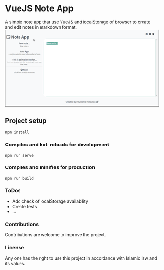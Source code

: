 # VueJS Note App
A simple note app that use VueJS and localStorage of browser to create and edit notes in markdown format.
![](./preview.gif)
## Project setup
```
npm install
```

### Compiles and hot-reloads for development
```
npm run serve
```

### Compiles and minifies for production
```
npm run build
```

### ToDos
- Add check of localStorage availability
- Create tests 
- ...

### Contributions
Contributions are welcome to improve the project.

### License
Any one has the right to use this project in accordance with Islamic law and its values.